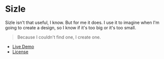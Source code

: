 # Sizle
Sizle isn't that useful, I know. But for me it does. I use it to imagine when I'm going to create a design, so I know if it's too big or it's too small.

> Because I couldn't find one, I create one.

* [Live Demo](http://christo.js.org/sizle)
* [License](https://github.com/christoga/sizle/blob/master/LICENSE)
